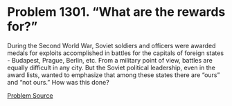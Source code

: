 # Problem 1301. “What are the rewards for?”

During the Second World War, Soviet soldiers and officers were awarded medals for exploits accomplished in battles for the capitals of foreign states - Budapest, Prague, Berlin, etc. From a military point of view, battles are equally difficult in any city. But the Soviet political leadership, even in the award lists, wanted to emphasize that among these states there are “ours” and “not ours.” How was this done?

[Problem Source](https://www.trizland.ru/tasks/5758/)